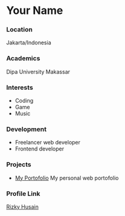 # Your Name

### Location

Jakarta/Indonesia

### Academics

Dipa University Makassar

### Interests

- Coding
- Game
- Music

### Development

- Freelancer web developer
- Frontend developer

### Projects

- [My Portofolio](https://mrzkyhsn8.github.io) My personal web portofolio

### Profile Link

[Rizky Husain](https://github.com/mrzkyhsn8)